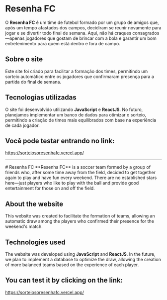 # Resenha FC
O **Resenha FC** é um time de futebol formado por um grupo de amigos que, após um tempo afastados dos campos, decidiram se reunir novamente para jogar e se divertir todo final de semana. Aqui, não há craques consagrados—apenas jogadores que gostam de brincar com a bola e garantir um bom entretenimento para quem está dentro e fora de campo.

## Sobre o site
Este site foi criado para facilitar a formação dos times, permitindo um sorteio automático entre os jogadores que confirmaram presença para a partida do final de semana.

## Tecnologias utilizadas
O site foi desenvolvido utilizando **JavaScript** e **ReactJS**. No futuro, planejamos implementar um banco de dados para otimizar o sorteio, permitindo a criação de times mais equilibrados com base na experiência de cada jogador.

## Você pode testar entrando no link:
https://sorteiosoresenhafc.vercel.app/

<hr />
# Resenha FC
**Resenha FC** is a soccer team formed by a group of friends who, after some time away from the field, decided to get together again to play and have fun every weekend. There are no established stars here—just players who like to play with the ball and provide good entertainment for those on and off the field.

## About the website
This website was created to facilitate the formation of teams, allowing an automatic draw among the players who confirmed their presence for the weekend's match.

## Technologies used
The website was developed using **JavaScript** and **ReactJS**. In the future, we plan to implement a database to optimize the draw, allowing the creation of more balanced teams based on the experience of each player.

## You can test it by clicking on the link:
https://sorteiosoresenhafc.vercel.app/
